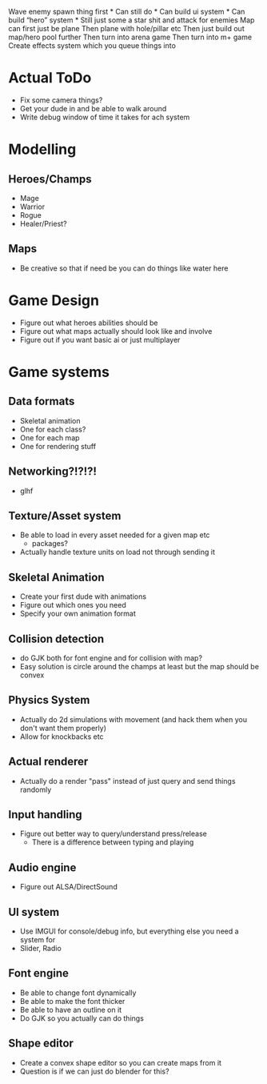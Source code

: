 
Wave enemy spawn thing first
    * Can still do 
    * Can build ui system
    * Can build “hero” system
    * Still just some a star shit and attack for enemies
Map can first just be plane
Then plane with hole/pillar etc
Then just build out map/hero pool further
Then turn into arena game
Then turn into m+ game
Create effects system which you queue things into 


# Actual ToDo 
* Fix some camera things?
* Get your dude in and be able to walk around
* Write debug window of time it takes for ach system

# Modelling
## Heroes/Champs
* Mage
* Warrior
* Rogue 
* Healer/Priest?

## Maps
* Be creative so that if need be you can do things like water here

# Game Design
* Figure out what heroes abilities should be
* Figure out what maps actually should look like and involve
* Figure out if you want basic ai or just multiplayer


# Game systems
## Data formats
* Skeletal animation
* One for each class?
* One for each map
* One for rendering stuff

## Networking?!?!?!
* glhf

## Texture/Asset system 
* Be able to load in every asset needed for a given map etc
    * packages?
* Actually handle texture units on load not through sending it

## Skeletal Animation
* Create your first dude with animations
* Figure out which ones you need
* Specify your own animation format

## Collision detection
* do GJK both for font engine and for collision with map?
* Easy solution is circle around the champs at least but the map should be convex
## Physics System
* Actually do 2d simulations with movement (and hack them when you don't want them properly)
* Allow for knockbacks etc 

## Actual renderer
* Actually do a render "pass" instead of just query and send things randomly

## Input handling
* Figure out better way to query/understand press/release
    * There is a difference between typing and playing   

## Audio engine
* Figure out ALSA/DirectSound

## UI system
* Use IMGUI for console/debug info, but everything else you need a system for
* Slider, Radio

## Font engine
* Be able to change font dynamically
* Be able to make the font thicker
* Be able to have an outline on it
* Do GJK so you actually can do things

## Shape editor
* Create a convex shape editor so you can create maps from it
* Question is if we can just do blender for this?


